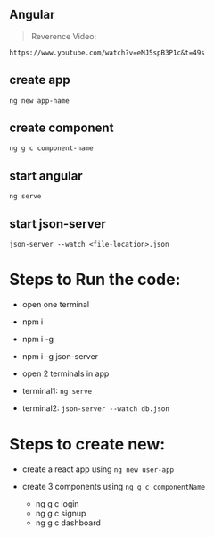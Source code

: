 ## Angular

> Reverence Video:


    https://www.youtube.com/watch?v=eMJ5spB3P1c&t=49s



## create app


    ng new app-name


## create component


    ng g c component-name


## start angular


    ng serve


## start json-server

    json-server --watch <file-location>.json


# Steps to Run the code:

*   open one terminal

*   npm i 

*   npm i -g

*   npm i -g json-server

*   open 2 terminals in app

*   terminal1: `ng serve`

*   terminal2: `json-server --watch db.json`

# Steps to create new:

*   create a react app using `ng new user-app`

*   create 3 components using `ng g c componentName`

    *   ng g c login
    *   ng g c signup
    *   ng g c dashboard